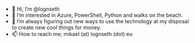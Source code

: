 - 👋 Hi, I’m @lognseth
- 👀 I’m interested in Azure, PowerShell, Python and walks on the beach.
- 🌱 I’m always figuring out new ways to use the technology at my disposal to create new cool things for money.
- 📫 How to reach me; mikael (at) lognseth (dot) eu

<!---
DogValley/DogValley is a ✨ special ✨ repository because its `README.md` (this file) appears on your GitHub profile.
You can click the Preview link to take a look at your changes.
--->
